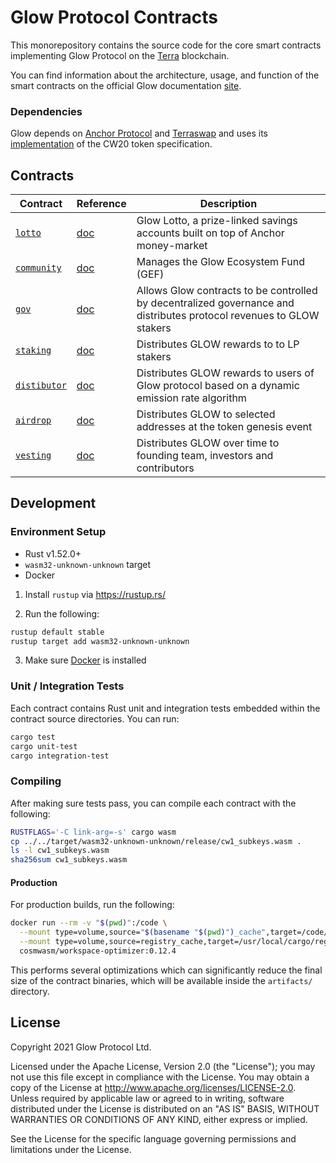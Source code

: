 # Glow Protocol Contracts

This monorepository contains the source code for the core smart contracts implementing Glow Protocol on the [Terra](https://terra.money) blockchain.

You can find information about the architecture, usage, and function of the smart contracts on the official Glow documentation [site](https://docs.glowyield.com/).

### Dependencies

Glow depends on [Anchor Protocol](https://anchorprotocol.com) and [Terraswap](https://terraswap.io) and uses its [implementation](https://github.com/terraswap/terraswap) of the CW20 token specification.

## Contracts

| Contract                                            | Reference                                               | Description                                                                                                          |
| --------------------------------------------------- |---------------------------------------------------------|----------------------------------------------------------------------------------------------------------------------|
| [`lotto`](./contracts/lotto)  | [doc](https://docs.glowyield.com/contracts/lotto)       | Glow Lotto, a prize-linked savings accounts built on top of Anchor money-market                                      |
| [`community`](../contracts/community) | [doc](https://docs.glowyield.com/contracts/community)   | Manages the Glow Ecosystem Fund (GEF)                                                                                |
| [`gov`](./contracts/gov)              | [doc](https://docs.glowyield.com/contracts/gov)         | Allows Glow contracts to be controlled by decentralized governance and distributes protocol revenues to GLOW stakers |
| [`staking`](./contracts/staking)      | [doc](https://docs.glowyield.com/contracts/staking)     | Distributes GLOW rewards to to LP stakers                                                                            |
| [`distibutor`](./contracts/distributor)      | [doc](https://docs.glowyield.com/contracts/distributor) | Distributes GLOW rewards to users of Glow protocol based on a dynamic emission rate algorithm                        |
| [`airdrop`](./contracts/airdrop)      | [doc](https://docs.glowyield.com/contracts/airdrop)     | Distributes GLOW to selected addresses at the token genesis event                                                    |
| [`vesting`](./contracts/vesting)      | [doc](https://docs.glowyield.com/contracts/vesting)               | Distributes GLOW over time to founding team, investors and contributors                                              |

## Development

### Environment Setup

- Rust v1.52.0+
- `wasm32-unknown-unknown` target
- Docker

1. Install `rustup` via https://rustup.rs/

2. Run the following:

```sh
rustup default stable
rustup target add wasm32-unknown-unknown
```

3. Make sure [Docker](https://www.docker.com/) is installed

### Unit / Integration Tests

Each contract contains Rust unit and integration tests embedded within the contract source directories. You can run:

```sh
cargo test
cargo unit-test
cargo integration-test
```

### Compiling

After making sure tests pass, you can compile each contract with the following:

```sh
RUSTFLAGS='-C link-arg=-s' cargo wasm
cp ../../target/wasm32-unknown-unknown/release/cw1_subkeys.wasm .
ls -l cw1_subkeys.wasm
sha256sum cw1_subkeys.wasm
```

#### Production

For production builds, run the following:

```sh
docker run --rm -v "$(pwd)":/code \
  --mount type=volume,source="$(basename "$(pwd)")_cache",target=/code/target \
  --mount type=volume,source=registry_cache,target=/usr/local/cargo/registry \
  cosmwasm/workspace-optimizer:0.12.4
```

This performs several optimizations which can significantly reduce the final size of the contract binaries, which will be available inside the `artifacts/` directory.

## License

Copyright 2021 Glow Protocol Ltd.

Licensed under the Apache License, Version 2.0 (the "License"); you may not use this file except in compliance with the License. You may obtain a copy of the License at http://www.apache.org/licenses/LICENSE-2.0. Unless required by applicable law or agreed to in writing, software distributed under the License is distributed on an "AS IS" BASIS, WITHOUT WARRANTIES OR CONDITIONS OF ANY KIND, either express or implied.

See the License for the specific language governing permissions and limitations under the License.
